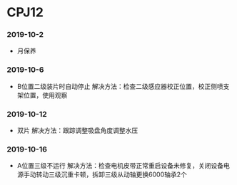 ﻿# CPJ12
### 2019-10-2
* 月保养
### 2019-10-6
* B位置二级装片时自动停止 解决方法：检查二级感应器校正位置，校正侧喷支架位置，使用观察
### 2019-10-12
* 双片 解决方法：跟踪调整吸盘角度调整水压
### 2019-10-16
* A位置三级不运行 解决方法：检查电机皮带正常重启设备未修复，关闭设备电源手动转动三级沉重卡顿，拆卸三级从动轴更换6000轴承2个










